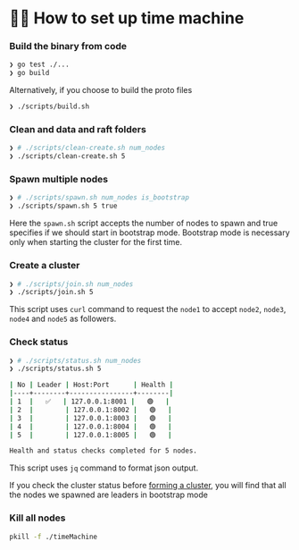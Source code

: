 # 👩‍🏭 How to set up time machine

### Build the binary from code
```bash
❯ go test ./...
❯ go build
```
Alternatively, if you choose to build the proto files 
```bash
❯ ./scripts/build.sh
```

### Clean and data and raft folders
```bash
❯ # ./scripts/clean-create.sh num_nodes
❯ ./scripts/clean-create.sh 5
```

### Spawn multiple nodes
```bash
❯ # ./scripts/spawn.sh num_nodes is_bootstrap 
❯ ./scripts/spawn.sh 5 true 
```
Here the `spawn.sh` script accepts the number of nodes to spawn and true specifies if we should start in bootstrap mode. Bootstrap mode is necessary only when starting the cluster for the first time.

### Create a cluster
```bash
❯ # ./scripts/join.sh num_nodes
❯ ./scripts/join.sh 5
```
This script uses `curl` command to request the `node1` to accept `node2`, `node3`, `node4` and `node5` as followers.

### Check status
```bash
❯ # ./scripts/status.sh num_nodes
❯ ./scripts/status.sh 5

| No | Leader | Host:Port      | Health |
|----+--------+----------------+--------|
| 1  |   ✅   | 127.0.0.1:8001 |   🟢   |
| 2  |        | 127.0.0.1:8002 |   🟢   |
| 3  |        | 127.0.0.1:8003 |   🟢   |
| 4  |        | 127.0.0.1:8004 |   🟢   |
| 5  |        | 127.0.0.1:8005 |   🟢   |

Health and status checks completed for 5 nodes.
```
This script uses `jq` command to format json output.

If you check the cluster status before [forming a cluster](#create-a-cluster), you will find that all the nodes we spawned are leaders in bootstrap mode

### Kill all nodes
```bash
pkill -f ./timeMachine
```